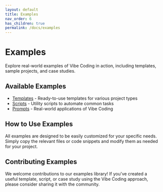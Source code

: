 ```yaml
---
layout: default
title: Examples
nav_order: 6
has_children: true
permalink: /docs/examples
---
```


# Examples

Explore real-world examples of Vibe Coding in action, including templates, sample projects, and case studies.

## Available Examples

- [Templates](./docs/examples/project-templates) - Ready-to-use templates for various project types
- [Scripts](./docs/resources/scripts) - Utility scripts to automate common tasks
- [Prompts](./docs/resources/prompt-library) - Real-world applications of Vibe Coding

## How to Use Examples

All examples are designed to be easily customized for your specific needs. Simply copy the relevant files or code snippets and modify them as needed for your project.

## Contributing Examples

We welcome contributions to our examples library! If you've created a useful template, script, or case study using the Vibe Coding approach, please consider sharing it with the community.
